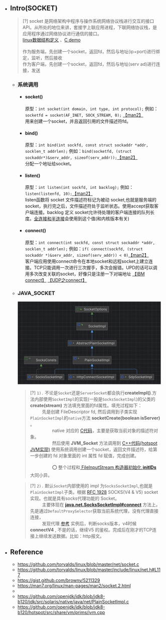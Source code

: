 * ## Intro(SOCKET)

    > [?] socket 是网络架构中程序与操作系统网络协议栈进行交互的接口API。从所处的地位来讲，套接字上联应用进程，下联网络协议栈，是应用程序通过网络协议进行通信的接口。
    <br> [linux数据结构定义](https://github.com/torvalds/linux/blob/master/include/linux/net.h#L117) 、[C demo](https://gist.github.com/browny/5211329)
    <br><br>作为服务端，先创建一个socket，返回fd，然后与地址(ip+port)进行绑定，监听，然后接收
    <br>作为客户端，先创建一个socket，返回fd，然后与地址(serv ad)进行连接，发送

    + ### 系统调用

        - #### socket()

            原型：`int socket(int domain, int type, int protocol);` 例如：`socketfd = socket(AF_INET, SOCK_STREAM, 0);` [【man2】](https://man7.org/linux/man-pages/man2/socket.2.html)
            <br>用来创建一个socket，并且返回引用的文件描述符fd。

        - #### bind()

            原型：`int bind(int sockfd, const struct sockaddr *addr, socklen_t addrlen);` 例如：`bind(socketfd, (struct sockaddr*)&serv_addr, sizeof(serv_addr));`[【man2】](https://man7.org/linux/man-pages/man2/bind.2.html) 
            <br>分配一个地址给socket。
            
        - #### listen()

            原型：`int listen(int sockfd, int backlog);` 例如：`listen(listenfd, 10);`[【man2】](https://man7.org/linux/man-pages/man2/listen.2.html) 
            <br>listen函数将 socket 文件描述符标记为被动 socket,也就是服务端的socket，执行完之后，文件描述符处于监听状态。使用accept获取客户端连接。backlog 定义 socket允许待处理的客户端连接的队列长度。[全连接和半连接](https://blog.isayme.org/posts/issues-47/)会使用到这个值(和内核版本有关)

        - #### connect()

            原型：`int connect(int sockfd, const struct sockaddr *addr, socklen_t addrlen);` 例如：`if( connect(sockfd, (struct sockaddr *)&serv_addr, sizeof(serv_addr)) < 0)`[【man2】](https://man7.org/linux/man-pages/man2/connect.2.html) 
            <br> 客户端应用使用connect命令在本地socket和远程socket上建立连接。TCP只能调用一次进行三次握手，多次会报错。UPD的话可以调用多次改变关联的socket，好像只是注册一下对端地址 [【IBM connect】](https://www.ibm.com/docs/en/zos/2.4.0?topic=functions-connect) [【UDP之connect】](https://liubigbin.github.io/2016/07/11/UDP%E4%B9%8Bconnect/)

    + ### JAVA_SOCKET

        ![](/.images/devops/network/socket/socket-psi-01.png ':size=50%')

        > [?] `1).` 不论是`Socket`还是`ServerSocket`都会执行**createImpl()**.方法内部使用`SocketImpl`的实现(一般是`SocksSocketImpl`)的父类的 **create(stream)** 方法填充里面的fd属性。填充过程如下：
        <br><span style='padding-left:2.7em'/>先是创建 FileDescriptor fd, 然后调用到子类实现`PlainSocketImpl`的`native`方法 **socketCreate(boolean isServer)** 。
        <br><span style='padding-left:5em'/>native 对应的 [C代码](https://github.com/openjdk/jdk/blob/jdk8-b120/jdk/src/solaris/native/java/net/PlainSocketImpl.c#L181)，主要是获取当前对象的描述符对象。
        <br><span style='padding-left:5em'/>然后使用 **JVM_Socket** 方法调用到 [C++代码(hotspot JVM实现)](https://github.com/openjdk/jdk/blob/jdk8-b120/hotspot/src/share/vm/prims/jvm.cpp#L3678) 使用系统调用创建一个socket，返回文件描述符，给第一步创建的 fd 对象里面的 int 属性 fd 赋值，完成创建。
        <br><br><span style='padding-left:5em'/>⭕ 整个过程和[ FileInputStream 构造器初始化 **initIDs** ](/docs/doc/base/IO/README.md#构造器初始化解读)大同小异。

        > [?] `2).` 默认`Socket`内部使用的 impl 为`SocksSocketImpl`,也就是`PlainSocketImpl`子类。根据 [RFC 1928](https://www.rfc-editor.org/rfc/rfc1928) SOCKS(V4 & V5) socket实现。也就是具有socks代理功能的 Socket。
        <br><span style='padding-left:2.7em'/>主要体现在 [**java.net.SocksSocketImpl#connect**](https://github.com/openjdk/jdk/blob/jdk8-b120/jdk/src/share/classes/java/net/SocksSocketImpl.java#L327) 方法上。先是通过`DefaultProxySelector`获取当前系统代理，没有代理直接连接，
        <br><span style='padding-left:2.7em'/>发现代理 [参考](/docs/doc/base/misc/properties.md#systemproperties) 实例后，判断socks版本，v4时候 **connectV4** , 不是的话，继续V5 的鉴权。完成后在刚才的TCP连接上继续发送数据。比如：http报文。

* ## Reference

    + https://github.com/torvalds/linux/blob/master/net/socket.c
    + https://github.com/torvalds/linux/blob/master/include/linux/net.h#L117
    + https://gist.github.com/browny/5211329
    + https://man7.org/linux/man-pages/man2/socket.2.html
    + 
    + https://github.com/openjdk/jdk/blob/jdk8-b120/jdk/src/solaris/native/java/net/PlainSocketImpl.c
    + https://github.com/openjdk/jdk/blob/jdk8-b120/hotspot/src/share/vm/prims/jvm.cpp